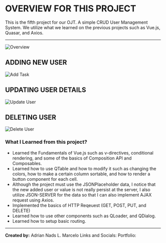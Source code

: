 # OVERVIEW FOR THIS PROJECT
This is the fifth project for our OJT. A simple CRUD User Management System. We utilize what we learned on the previous projects such as Vue.js, Quasar, and Axios.
<hr>

![Overview](https://user-images.githubusercontent.com/63532775/220000995-3d53a694-6700-4da6-8c82-1020b0d252c0.gif)

## ADDING NEW USER

![Add Task](https://user-images.githubusercontent.com/63532775/220000634-74bddc6e-5afc-4ca8-bb58-879e47e46359.gif)

## UPDATING USER DETAILS

![Update User](https://user-images.githubusercontent.com/63532775/220000857-a5cae7bb-8d8b-4b58-997b-62d2c2e63659.gif)

## DELETING USER

![Delete User](https://user-images.githubusercontent.com/63532775/220000760-ecb37c6e-7d30-4998-99c0-913fc65b238c.gif)

### What I Learned from this project?
- Learned the Fundamentals of Vue.js such as v-directives, conditional rendering, and some of the basics of Composition API and Composables.
- Learned how to use QTable and how to modify it such as changing the colors, how to make a certain column sortable, and how to render a button component for each cell.
- Although the project must use the JSONPlaceholder data, I notice that the new added user or value is not really persist at the server, I also utilize JSON-SERVER for the data so that I can also implement AJAX request using Axios.
- Implemented the basics of HTTP Reqeuest (GET, POST, PUT, and DELETE)
- Learned how to use other components such as QLoader, and QDialog.
- Learned how to setup basic routing.

<hr>

**Created by:** Adrian Nads L. Marcelo 
Links and Socials:
Portfolio: 
